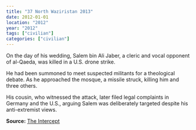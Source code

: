 ```yaml
---
title: "37 North Waziristan 2013"
date: 2012-01-01
location: "2012"
year: "2012"
tags: ["civilian"]
categories: ["civilian"]
---
```



On the day of his wedding, Salem bin Ali Jaber, a cleric and vocal opponent of al-Qaeda, was killed in a U.S. drone strike.

He had been summoned to meet suspected militants for a theological debate. As he approached the mosque, a missile struck, killing him and three others.

His cousin, who witnessed the attack, later filed legal complaints in Germany and the U.S., arguing Salem was deliberately targeted despite his anti-extremist views.

**Source:** [The Intercept](https://theintercept.com/drone-papers/)
